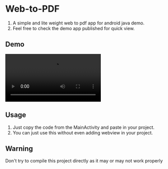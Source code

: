 # Web-to-PDF
1. A simple and lite weight web to pdf app for android java demo.
2. Feel free to check the demo app published for quick view.

## Demo
![Image of Demo app](https://github.com/Insight-deviler/Web-to-PDF/blob/main/demofile/2021_10_03_18_59_17_trim.mp4)

## Usage
1. Just copy the code from the MainActivity and paste in your project.
2. You can just use this without even adding webview in your project.

## Warning
Don't try to compile this project directly as it may or may not work properly
